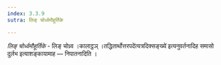 ```yaml
---
index: 3.3.9
sutra: लिङ् चोर्ध्वमौहूर्तिके

---
```

_लिङ् चोर्ध्वमौहूर्तिके_ - लिङ् चोध्र्व ।कालाट्ठञ् ।तद्धितार्थोत्तरपदे॑त्यत्रदिक्सङ्ख्ये॑ इत्यनुवर्तनादिह समासो दुर्लभ इत्याशङ्कायामाह —  निपातनादिति ।
